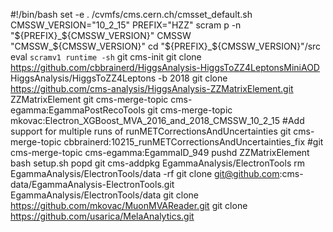 #!/bin/bash
set -e
. /cvmfs/cms.cern.ch/cmsset_default.sh
CMSSW_VERSION="10_2_15"
PREFIX="HZZ"
scram p -n "${PREFIX}_${CMSSW_VERSION}" CMSSW "CMSSW_${CMSSW_VERSION}"
cd "${PREFIX}_${CMSSW_VERSION}"/src
eval `scramv1 runtime -sh`
git cms-init
git clone https://github.com/cbbrainerd/HiggsAnalysis-HiggsToZZ4LeptonsMiniAOD HiggsAnalysis/HiggsToZZ4Leptons -b 2018
git clone https://github.com/cms-analysis/HiggsAnalysis-ZZMatrixElement.git ZZMatrixElement
git cms-merge-topic cms-egamma:EgammaPostRecoTools
git cms-merge-topic mkovac:Electron_XGBoost_MVA_2016_and_2018_CMSSW_10_2_15
#Add support for multiple runs of runMETCorrectionsAndUncertainties
git cms-merge-topic cbbrainerd:10215_runMETCorrectionsAndUncertainties_fix
#git cms-merge-topic cms-egamma:EgammaID_949
pushd ZZMatrixElement
bash setup.sh
popd
git cms-addpkg EgammaAnalysis/ElectronTools
rm EgammaAnalysis/ElectronTools/data -rf
git clone git@github.com:cms-data/EgammaAnalysis-ElectronTools.git EgammaAnalysis/ElectronTools/data
git clone https://github.com/mkovac/MuonMVAReader.git
git clone https://github.com/usarica/MelaAnalytics.git
